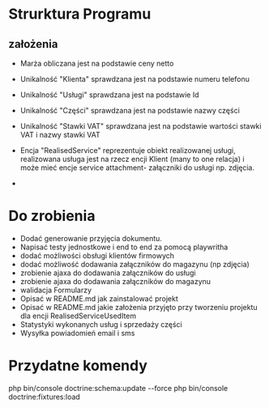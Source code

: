 # Strurktura Programu

## założenia

- Marża obliczana jest na podstawie ceny netto


- Unikalność "Klienta" sprawdzana jest na podstawie numeru telefonu
- Unikalność "Usługi" sprawdzana jest na podstawie Id
- Unikalność "Części" sprawdzana jest na podstawie nazwy części
- Unikalność "Stawki VAT" sprawdzana jest na podstawie wartości stawki VAT i nazwy stawki VAT

- Encja "RealisedService" reprezentuje obiekt realizowanej usługi, realizowana usługa jest na rzecz encji Klient (many
  to
  one relacja) i może mieć encje service attachment- załączniki do usługi np. zdjęcia.
-

# Do zrobienia

- Dodać generowanie przyjęcia dokumentu.
- Napisać testy jednostkowe i end to end za pomocą playwritha
- dodać możliwości obsługi klientów firmowych
- dodać możliwość dodawania załączników do magazynu (np zdjęcia)
- zrobienie ajaxa do dodawania załączników do usługi
- zrobienie ajaxa do dodawania załączników do magazynu
- walidacja Formularzy
- Opisać w README.md jak zainstalować projekt
- Opisać w README.md jakie założenia przyjęto przy tworzeniu projektu dla encji RealisedServiceUsedItem
- Statystyki wykonanych usług i sprzedaży części
- Wysyłka powiadomień email i sms

# Przydatne komendy

php bin/console doctrine:schema:update --force
php bin/console doctrine:fixtures:load